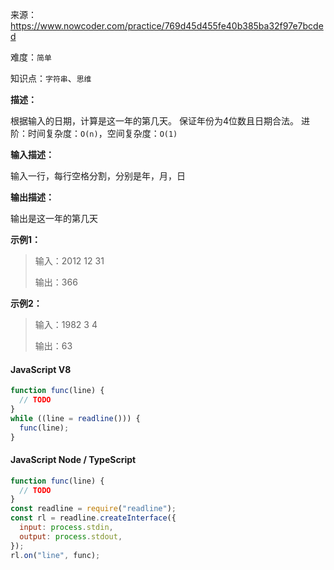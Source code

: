 来源：<https://www.nowcoder.com/practice/769d45d455fe40b385ba32f97e7bcded>

难度：`简单`

知识点：`字符串`、`思维`

**描述：**

根据输入的日期，计算是这一年的第几天。
保证年份为4位数且日期合法。
进阶：时间复杂度：`O(n)`，空间复杂度：`O(1)`

**输入描述：**

输入一行，每行空格分割，分别是年，月，日

**输出描述：**

输出是这一年的第几天

**示例1：**

> 输入：2012 12 31
>
> 输出：366

**示例2：**

> 输入：1982 3 4
>
> 输出：63

<!-- tabs:start -->

#### **JavaScript V8**

```javascript
function func(line) {
  // TODO
}
while ((line = readline())) {
  func(line);
}
```

#### **JavaScript Node / TypeScript**

```javascript
function func(line) {
  // TODO
}
const readline = require("readline");
const rl = readline.createInterface({
  input: process.stdin,
  output: process.stdout,
});
rl.on("line", func);
```

<!-- tabs:end -->

